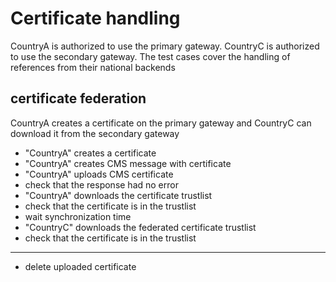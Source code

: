 # Certificate handling 

CountryA is authorized to use the primary gateway. 
CountryC is authorized to use the secondary gateway. 
The test cases cover the handling of references from their national backends



## certificate federation

CountryA creates a certificate on the primary gateway and 
CountryC can download it from the secondary gateway


* "CountryA" creates a certificate
* "CountryA" creates CMS message with certificate
* "CountryA" uploads CMS certificate
* check that the response had no error
* "CountryA" downloads the certificate trustlist
* check that the certificate is in the trustlist 
* wait synchronization time
* "CountryC" downloads the federated certificate trustlist
* check that the certificate is in the trustlist 

___

* delete uploaded certificate

